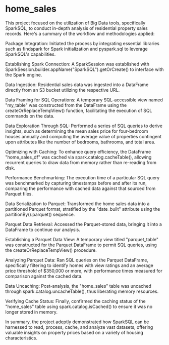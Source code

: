 # home_sales

This project focused on the utilization of Big Data tools, specifically SparkSQL, to conduct in-depth analysis of residential property sales records. Here's a summary of the workflow and methodologies applied:

Package Integration:
Initiated the process by integrating essential libraries such as findspark for Spark initialization and pyspark.sql to leverage SparkSQL's capabilities.

Establishing Spark Connection:
A SparkSession was established with SparkSession.builder.appName("SparkSQL").getOrCreate() to interface with the Spark engine.

Data Ingestion:
Residential sales data was ingested into a DataFrame directly from an S3 bucket utilizing the respective URL.

Data Framing for SQL Operations:
A temporary SQL-accessible view named "my_table" was constructed from the DataFrame using the createOrReplaceTempView() function, facilitating the execution of SQL commands on the data.

Data Exploration Through SQL:
Performed a series of SQL queries to derive insights, such as determining the mean sales price for four-bedroom houses annually and computing the average value of properties contingent upon attributes like the number of bedrooms, bathrooms, and total area.

Optimizing with Caching:
To enhance query efficiency, the DataFrame "home_sales_df" was cached via spark.catalog.cacheTable(), allowing recurrent queries to draw data from memory rather than re-reading from disk.

Performance Benchmarking:
The execution time of a particular SQL query was benchmarked by capturing timestamps before and after its run, comparing the performance with cached data against that sourced from Parquet files.

Data Serialization to Parquet:
Transformed the home sales data into a partitioned Parquet format, stratified by the "date_built" attribute using the partitionBy().parquet() sequence.

Parquet Data Retrieval:
Accessed the Parquet-stored data, bringing it into a DataFrame to continue our analysis.

Establishing a Parquet Data View:
A temporary view titled "parquet_table" was constructed for the Parquet DataFrame to permit SQL queries, using the createOrReplaceTempView() procedure.

Analyzing Parquet Data:
Ran SQL queries on the Parquet DataFrame, specifically filtering to identify homes with view ratings and an average price threshold of $350,000 or more, with performance times measured for comparison against the cached data.

Data Uncaching:
Post-analysis, the "home_sales" table was uncached through spark.catalog.uncacheTable(), thus liberating memory resources.

Verifying Cache Status:
Finally, confirmed the caching status of the "home_sales" table using spark.catalog.isCached() to ensure it was no longer stored in memory.

In summary, the project adeptly demonstrated how SparkSQL can be harnessed to read, process, cache, and analyze vast datasets, offering valuable insights on property prices based on a variety of housing characteristics.





